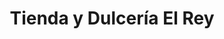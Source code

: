 ---
title: "Tienda y Dulcería El Rey"
url: /antigua-guatemala/tienda-y-dulceria-el-rey/
shop: Kiosk
---